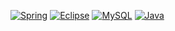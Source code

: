 [![Spring](https://img.shields.io/badge/Spring-6DB33F?style=flat-square&logo=spring&logoColor=white)](https://spring.io/)
[![Eclipse](https://img.shields.io/badge/Eclipse-2C2255?style=flat-square&logo=eclipse&logoColor=white)](https://www.eclipse.org/)
[![MySQL](https://img.shields.io/badge/MySQL-4479A1?style=flat-square&logo=mysql&logoColor=white)](https://www.mysql.com/)
[![Java](https://img.shields.io/badge/Java-007396?style=flat-square&logo=java&logoColor=white)](https://www.java.com/)
